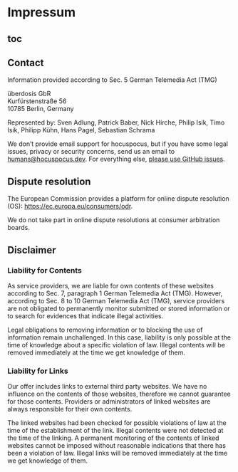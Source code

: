 # Impressum

## toc

## Contact

Information provided according to Sec. 5 German Telemedia Act (TMG)

überdosis GbR<br>
Kurfürstenstraße 56<br>
10785 Berlin, Germany

Represented by: Sven Adlung, Patrick Baber, Nick Hirche, Philip Isik, Timo Isik, Philipp Kühn, Hans Pagel, Sebastian Schrama

We don’t provide email support for hocuspocus, but if you have some legal issues, privacy or security concerns, send us an email to [humans@hocuspocus.dev](mailto:humans@hocuspocus.dev). For everything else, [please use GitHub issues](https://github.com/ueberdosis/hocuspocus-issues/issues).

## Dispute resolution
The European Commission provides a platform for online dispute resolution (OS): https://ec.europa.eu/consumers/odr.

We do not take part in online dispute resolutions at consumer arbitration boards.

## Disclaimer

### Liability for Contents
As service providers, we are liable for own contents of these websites according to Sec. 7, paragraph 1 German Telemedia Act (TMG). However, according to Sec. 8 to 10 German Telemedia Act (TMG), service providers are not obligated to permanently monitor submitted or stored information or to search for evidences that indicate illegal activities.

Legal obligations to removing information or to blocking the use of information remain unchallenged. In this case, liability is only possible at the time of knowledge about a specific violation of law. Illegal contents will be removed immediately at the time we get knowledge of them.

### Liability for Links
Our offer includes links to external third party websites. We have no influence on the contents of those websites, therefore we cannot guarantee for those contents. Providers or administrators of linked websites are always responsible for their own contents.

The linked websites had been checked for possible violations of law at the time of the establishment of the link. Illegal contents were not detected at the time of the linking. A permanent monitoring of the contents of linked websites cannot be imposed without reasonable indications that there has been a violation of law. Illegal links will be removed immediately at the time we get knowledge of them.
